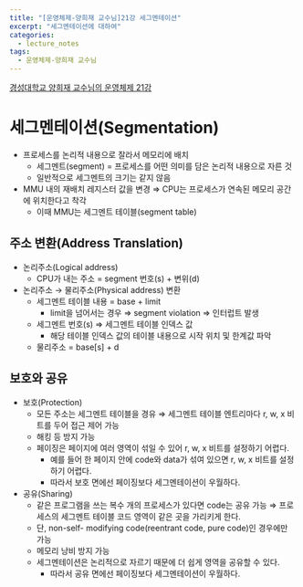 ```yaml
---
title: "[운영체제-양희재 교수님]21강 세그멘테이션"
excerpt: "세그멘테이션에 대하여"
categories:
  - lecture_notes
tags:
  - 운영체제-양희재 교수님
---
```


[경성대학교 양희재 교수님의 운영체제 21강](http://www.kocw.net/home/cview.do?lid=56727d1b9563a5d0)

# 세그멘테이션(Segmentation)

- 프로세스를 논리적 내용으로 잘라서 메모리에 배치
    - 세그멘트(segment) = 프로세스를 어떤 의미를 담은 논리적 내용으로 자른 것
    - 일반적으로 세그멘트의 크기는 같지 않음
- MMU 내의 재배치 레지스터 값을 변경 
⇒ CPU는 프로세스가 연속된 메모리 공간에 위치한다고 착각
    - 이때 MMU는 세그멘트 테이블(segment table)

## 주소 변환(Address Translation)

- 논리주소(Logical address)
    - CPU가 내는 주소 = segment 번호(s) + 변위(d)
- 논리주소 → 물리주소(Physical address) 변환
    - 세그멘트 테이블 내용 = base + limit
        - limit을 넘어서는 경우 ⇒ segment violation ⇒ 인터럽트 발생
    - 세그멘트 번호(s) ⇒ 세그멘트 테이블 인덱스 값
        - 해당 테이블 인덱스 값의 테이블 내용으로 시작 위치 및 한계값 파악
    - 물리주소 = base[s] + d

## 보호와 공유

- 보호(Protection)
    - 모든 주소는 세그멘트 테이블을 경유
    ⇒ 세그멘트 테이블 엔트리마다 r, w, x 비트를 두어 접근 제어 가능
    - 해킹 등 방지 가능
    - 페이징은 페이지에 여러 영역이 섞일 수 있어 r, w, x 비트를 설정하기 어렵다.
        - 예를 들어 한 페이지 안에 code와 data가 섞여 있으면 r, w, x 비트를 설정하기 어렵다.
        - 따라서 보호 면에선 페이징보다 세그멘테이션이 우월하다.
- 공유(Sharing)
    - 같은 프로그램을 쓰는 복수 개의 프로세스가 있다면 code는 공유 가능 
    ⇒ 프로세스의 세그멘트 테이블 코드 영역이 같은 곳을 가리키게 한다.
    - 단, non-self- modifying code(reentrant code, pure code)인 경우에만 가능
    - 메모리 낭비 방지 가능
    - 세그멘테이션은 논리적으로 자르기 때문에 더 쉽게 영역을 공유할 수 있다.
        - 따라서 공유 면에선 페이징보다 세그멘테이션이 우월하다.